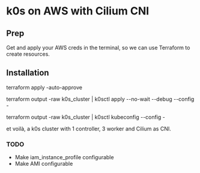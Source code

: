 # k0s on AWS with Cilium CNI

## Prep

Get and apply your AWS creds in the terminal, so we can use Terraform to create resources. 

## Installation

terraform apply -auto-approve

terraform output -raw k0s_cluster | k0sctl apply --no-wait --debug --config -

terraform output -raw k0s_cluster | k0sctl kubeconfig --config -

et voilà, a k0s cluster with 1 controller, 3 worker and Cilium as CNI.


### TODO
- Make iam_instance_profile configurable
- Make AMI configurable
